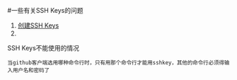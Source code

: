 #一些有关SSH Keys的问题
1. [创建SSH Keys](https://help.github.com/articles/generating-ssh-keys/#platform-windows)
2. 
SSH Keys不能使用的情况


	当github客户端选用哪种命令行时，只有用那个命令行才能用sshkey，其他的命令行必须得输入用户名和密码了